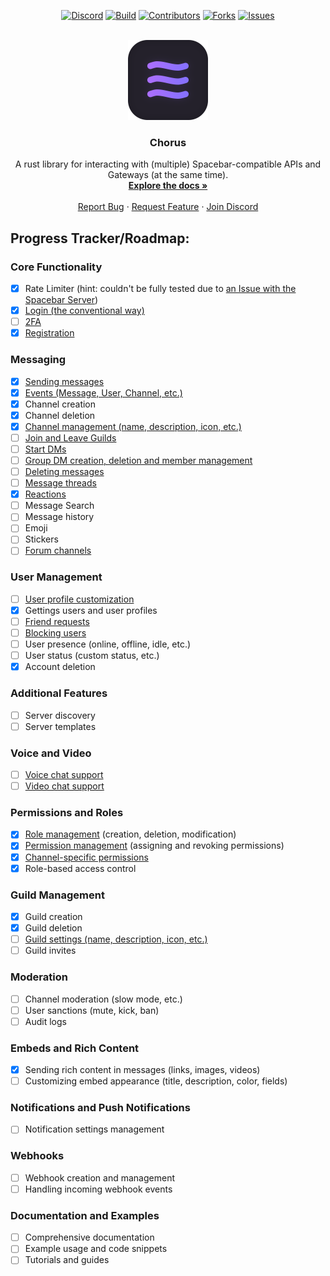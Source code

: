 <div align="center">

[![Discord]][Discord-invite]
[![Build][build-shield]][build-url]
[![Contributors][contributors-shield]][contributors-url]
[![Forks][forks-shield]][forks-url]
[![Issues][issues-shield]][issues-url]

</br>
<div align="center">
  <a href="https://github.com/polyphony-chat/chorus">
    <img src="https://raw.githubusercontent.com/polyphony-chat/design/main/branding/polyphony-chorus-round-8bit.png" alt="Logo" width="128" height="128">
  </a>

<h3 align="center">Chorus</h3>

  <p align="center">
    A rust library for interacting with (multiple) Spacebar-compatible APIs and Gateways (at the same time).
    <br />
    <a href="https://github.com/polyphony-chat/chorus"><strong>Explore the docs »</strong></a>
    <br />
    <br />
    <a href="https://github.com/polyphony-chat/chorus/issues">Report Bug</a>
    ·
    <a href="https://github.com/polyphony-chat/chorus/issues">Request Feature</a>
    ·
    <a href="https://discord.gg/8tKSC8wzDq">Join Discord</a>
  </p>
</div>

</div>

## Progress Tracker/Roadmap:
### Core Functionality
- [x] Rate Limiter (hint: couldn't be fully tested due to [an Issue with the Spacebar Server](https://github.com/spacebarchat/server/issues/1022))
- [x] [Login (the conventional way)](https://github.com/polyphony-chat/chorus/issues/1)
- [ ] [2FA](https://github.com/polyphony-chat/chorus/issues/40)
- [x] [Registration](https://github.com/polyphony-chat/chorus/issues/1)

### Messaging
- [x] [Sending messages](https://github.com/polyphony-chat/chorus/issues/23)
- [x] [Events (Message, User, Channel, etc.)](https://github.com/polyphony-chat/chorus/issues/51)
- [x] Channel creation
- [x] Channel deletion
- [x] [Channel management (name, description, icon, etc.)](https://github.com/polyphony-chat/chorus/issues/48)
- [ ] [Join and Leave Guilds](https://github.com/polyphony-chat/chorus/issues/45)
- [ ] [Start DMs](https://github.com/polyphony-chat/chorus/issues/45)
- [ ] [Group DM creation, deletion and member management](https://github.com/polyphony-chat/chorus/issues/89)
- [ ] [Deleting messages](https://github.com/polyphony-chat/chorus/issues/91)
- [ ] [Message threads](https://github.com/polyphony-chat/chorus/issues/90)
- [x] [Reactions](https://github.com/polyphony-chat/chorus/issues/85)
- [ ] Message Search
- [ ] Message history
- [ ] Emoji
- [ ] Stickers
- [ ] [Forum channels](https://github.com/polyphony-chat/chorus/issues/90)

### User Management
- [ ] [User profile customization](https://github.com/polyphony-chat/chorus/issues/41)
- [x] Gettings users and user profiles
- [ ] [Friend requests](https://github.com/polyphony-chat/chorus/issues/92)
- [ ] [Blocking users](https://github.com/polyphony-chat/chorus/issues/92)
- [ ] User presence (online, offline, idle, etc.)
- [ ] User status (custom status, etc.)
- [x] Account deletion

### Additional Features
- [ ] Server discovery
- [ ] Server templates

### Voice and Video
- [ ] [Voice chat support](https://github.com/polyphony-chat/chorus/issues/49)
- [ ] [Video chat support](https://github.com/polyphony-chat/chorus/issues/49)

### Permissions and Roles
- [x] [Role management](https://github.com/polyphony-chat/chorus/issues/46) (creation, deletion, modification)
- [x] [Permission management](https://github.com/polyphony-chat/chorus/issues/46) (assigning and revoking permissions)
- [x] [Channel-specific permissions](https://github.com/polyphony-chat/chorus/issues/88)
- [x] Role-based access control

### Guild Management
- [x] Guild creation
- [x] Guild deletion
- [ ] [Guild settings (name, description, icon, etc.)](https://github.com/polyphony-chat/chorus/issues/43)
- [ ] Guild invites

### Moderation
- [ ] Channel moderation (slow mode, etc.)
- [ ] User sanctions (mute, kick, ban)
- [ ] Audit logs

### Embeds and Rich Content
- [x] Sending rich content in messages (links, images, videos)
- [ ] Customizing embed appearance (title, description, color, fields)

### Notifications and Push Notifications
- [ ] Notification settings management

### Webhooks
- [ ] Webhook creation and management
- [ ] Handling incoming webhook events

### Documentation and Examples
- [ ] Comprehensive documentation
- [ ] Example usage and code snippets
- [ ] Tutorials and guides

[Rust]: https://img.shields.io/badge/Rust-orange?style=plastic&logo=rust
[Rust-url]: https://www.rust-lang.org/
[build-shield]: https://img.shields.io/github/actions/workflow/status/polyphony-chat/chorus/rust.yml?style=flat
[build-url]: https://github.com/polyphony-chat/chorus/blob/main/.github/workflows/rust.yml
[contributors-shield]: https://img.shields.io/github/contributors/polyphony-chat/chorus.svg?style=flat
[contributors-url]: https://github.com/polyphony-chat/chorus/graphs/contributors
[forks-shield]: https://img.shields.io/github/forks/polyphony-chat/chorus.svg?style=flat
[forks-url]: https://github.com/polyphony-chat/chorus/network/members
[stars-shield]: https://img.shields.io/github/stars/polyphony-chat/chorus.svg?style=flat
[stars-url]: https://github.com/polyphony-chat/chorus/stargazers
[issues-shield]: https://img.shields.io/github/issues/polyphony-chat/chorus.svg?style=flat
[issues-url]: https://github.com/polyphony-chat/chorus/issues
[license-shield]: https://img.shields.io/github/license/polyphony-chat/chorus.svg?style=f;at
[license-url]: https://github.com/polyphony-chat/chorus/blob/master/LICENSE
[Discord]: https://dcbadge.vercel.app/api/server/m3FpcapGDD?style=flat
[Discord-invite]: https://discord.com/invite/m3FpcapGDD
